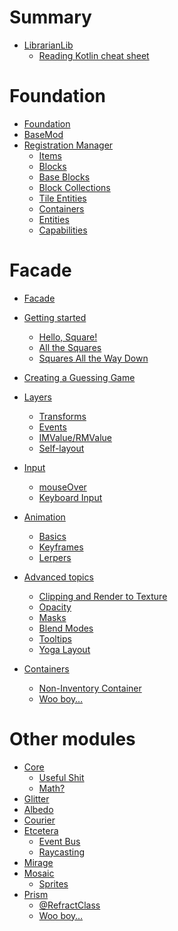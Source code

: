 # Summary

- [LibrarianLib](./librarianlib.md)
  - [Reading Kotlin cheat sheet](./reading_kotlin.md)

# Foundation

- [Foundation](./foundation/README.md)
- [BaseMod](./foundation/basemod.md)
- [Registration Manager](./foundation/registration_manager/README.md)
  - [Items](./foundation/registration_manager/items.md)
  - [Blocks](./foundation/registration_manager/blocks.md)
  - [Base Blocks]()
  - [Block Collections]()
  - [Tile Entities](./foundation/registration_manager/tile_entities.md)
  - [Containers](./foundation/registration_manager/containers.md)
  - [Entities]()
  - [Capabilities]()

# Facade

- [Facade](./facade/README.md)
- [Getting started](./facade/getting_started/README.md)
  - [Hello, Square!](./facade/getting_started/hello_square.md)
  - [All the Squares](./facade/getting_started/all_the_squares.md)
  - [Squares All the Way Down](./facade/getting_started/squares_all_the_way_down.md)
- [Creating a Guessing Game](./facade/guessing_game.md)
- [Layers](./facade/layers/README.md)
  - [Transforms](./facade/layers/transforms.md)
  - [Events]()
  - [IMValue/RMValue]()
  - [Self-layout]()

- [Input]()
  - [mouseOver]()
  - [Keyboard Input]()

- [Animation]()
  - [Basics]()
  - [Keyframes]()
  - [Lerpers]()

- [Advanced topics]()
  - [Clipping and Render to Texture]()
  - [Opacity]()
  - [Masks]()
  - [Blend Modes]()
  - [Tooltips]()
  - [Yoga Layout]()

- [Containers](./facade/containers/README.md)
  - [Non-Inventory Container](./facade/containers/non_inventory.md)
  - [Woo boy…]()

# Other modules

- [Core]()
  - [Useful Shit]()
  - [Math?]()
- [Glitter](./glitter/README.md)
- [Albedo]()
- [Courier](./courier/README.md)
- [Etcetera](./etcetera/README.md)
  - [Event Bus](./etcetera/event_bus.md)
  - [Raycasting](./etcetera/raycasting.md)
- [Mirage]()
- [Mosaic]()
  - [Sprites]()
- [Prism](./prism/README.md)
  - [@RefractClass](./prism/refract_class.md)
  - [Woo boy…]()
